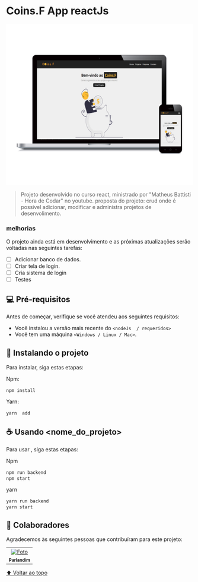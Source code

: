 # Coins.F App reactJs



<img src="./public/exemple.jpg" alt="exemplo imagem">

> Projeto desenvolvido no curso react, ministrado por "Matheus Battisti - Hora de Codar" no youtube.  proposta do projeto: crud onde é possivel adicionar, modificar e administra projetos de desenvolimento.

### melhorias

O projeto ainda está em desenvolvimento e as próximas atualizações serão voltadas nas seguintes tarefas:

- [ ] Adicionar banco de dados.
- [ ] Criar tela de login.
- [ ] Cria sistema de login
- [ ] Testes

## 💻 Pré-requisitos

Antes de começar, verifique se você atendeu aos seguintes requisitos:

* Você instalou a versão mais recente do `<nodeJs  / requeridos>`
* Você tem uma máquina `<Windows / Linux / Mac>`.

## 🚀 Instalando o projeto

Para instalar, siga estas etapas:

Npm:
```
npm install
```

Yarn:
```
yarn  add
```

## ☕ Usando <nome_do_projeto>

Para usar , siga estas etapas:

Npm
```
npm run backend
npm start
```
yarn
```
yarn run backend
yarn start
```



## 🤝 Colaboradores

Agradecemos às seguintes pessoas que contribuíram para este projeto:

<table>
  <tr>
    <td align="center">
      <a href="#">
        <img src="https://github.com/Gu-Parlandim.png" width="100px;" alt="Foto"/><br>
        <sub>
          <b>Parlandim</b>
        </sub>
      </a>
    </td>
  </tr>
</table>




[⬆ Voltar ao topo](#Coins-ReactJs)<br>
